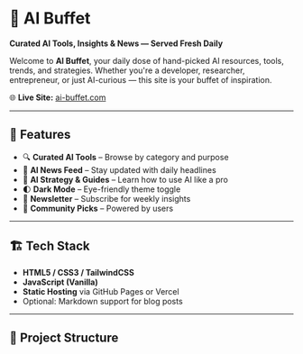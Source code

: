 # 🧠 AI Buffet

**Curated AI Tools, Insights & News — Served Fresh Daily**

Welcome to **AI Buffet**, your daily dose of hand-picked AI resources, tools, trends, and strategies. Whether you're a developer, researcher, entrepreneur, or just AI-curious — this site is your buffet of inspiration.

🌐 **Live Site:** [ai-buffet.com](https://ai-buffet.com)

---

## 🚀 Features

- 🔍 **Curated AI Tools** – Browse by category and purpose
- 📰 **AI News Feed** – Stay updated with daily headlines
- 🧰 **AI Strategy & Guides** – Learn how to use AI like a pro
- 🌓 **Dark Mode** – Eye-friendly theme toggle
- 💌 **Newsletter** – Subscribe for weekly insights
- 💬 **Community Picks** – Powered by users

---

## 🏗️ Tech Stack

- **HTML5 / CSS3 / TailwindCSS**
- **JavaScript (Vanilla)**
- **Static Hosting** via GitHub Pages or Vercel
- Optional: Markdown support for blog posts

---

## 📂 Project Structure

